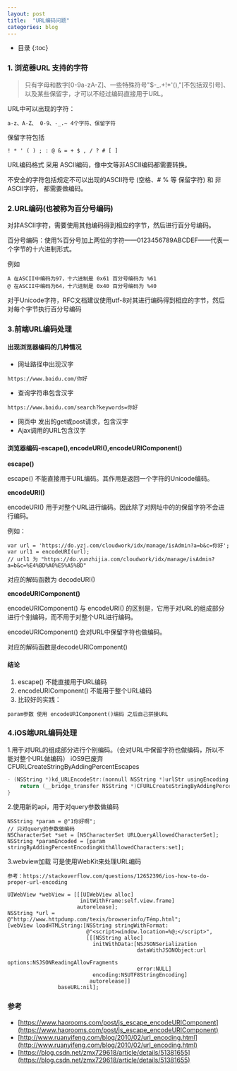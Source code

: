 ```yaml
---
layout: post
title:  "URL编码问题"
categories: blog
---
```


* 目录
{:toc}

### 1. 浏览器URL 支持的字符

> 只有字母和数字[0-9a-zA-Z]、一些特殊符号"$-_.+!*'(),"[不包括双引号]、以及某些保留字，才可以不经过编码直接用于URL。

URL中可以出现的字符： 
```
a-z、A-Z、 0-9、-_.~ 4个字符、保留字符
```

保留字符包括  
```
! * ' ( ) ; : @ & = + $ , / ? # [ ]
```

URL编码格式 采用 ASCII编码，像中文等非ASCII编码都需要转换。

不安全的字符包括规定不可以出现的ASCII符号 (空格、# % 等 保留字符) 和 非ASCII字符， 都需要做编码。

### 2.URL编码(也被称为百分号编码) 

对非ASCII字符，需要使用其他编码得到相应的字节，然后进行百分号编码。

百分号编码：使用%百分号加上两位的字符——0123456789ABCDEF——代表一个字节的十六进制形式。

例如 
```
A 在ASCII中编码为97，十六进制是 0x61 百分号编码为 %61
@ 在ASCII中编码为64，十六进制是 0x40 百分号编码为 %40
```

对于Unicode字符，RFC文档建议使用utf-8对其进行编码得到相应的字节，然后对每个字节执行百分号编码

### 3.前端URL编码处理
#### 出现浏览器编码的几种情况
- 网址路径中出现汉字
```
https://www.baidu.com/你好
```

- 查询字符串包含汉字
```
https://www.baidu.com/search?keywords=你好
```

- 网页中 发出的get或post请求，包含汉字
- Ajax调用的URL包含汉字

#### 浏览器编码-escape(),encodeURI(),encodeURIComponent()
**escape()**

escape() 不能直接用于URL编码。其作用是返回一个字符的Unicode编码。

**encodeURI()**

encodeURI() 用于对整个URL进行编码。因此除了对网址中的的保留字符不会进行编码。

例如：
```
var url = 'https://do.yzj.com/cloudwork/idx/manage/isAdmin?a=b&c=你好';
var url1 = encodeURI(url);
// url1 为 "https://do.yunzhijia.com/cloudwork/idx/manage/isAdmin?a=b&c=%E4%BD%A0%E5%A5%BD"
```

对应的解码函数为 decodeURI()

**encodeURIComponent()**

encodeURIComponent() 与 encodeURI() 的区别是，它用于对URL的组成部分进行个别编码，而不用于对整个URL进行编码。

encodeURIComponent() 会对URL中保留字符也做编码。

对应的解码函数是decodeURIComponent()

#### 结论

1. escape() 不能直接用于URL编码
2. encodeURIComponent() 不能用于整个URL编码
3. 比较好的实践：

```
param参数 使用 encodeURIComponent()编码 之后自己拼接URL
```

### 4.iOS端URL编码处理


1.用于对URL的组成部分进行个别编码。（会对URL中保留字符也做编码，所以不能对整个URL做编码）
iOS9已废弃 CFURLCreateStringByAddingPercentEscapes

``` Swift
- (NSString *)kd_URLEncodeStr:(nonnull NSString *)urlStr usingEncoding:(NSStringEncoding)encoding {
    return (__bridge_transfer NSString *)CFURLCreateStringByAddingPercentEscapes(NULL,(__bridge CFStringRef)urlStr,NULL,(CFStringRef)@"!*'\"();:@&=+$,/?%#[]% ",CFStringConvertNSStringEncodingToEncoding(encoding));
}
```

2.使用新的api，用于对query参数做编码

```
NSString *param = @"1你好啊";
// 只对query的参数做编码
NSCharacterSet *set = [NSCharacterSet URLQueryAllowedCharacterSet];
NSString *paramEncoded = [param stringByAddingPercentEncodingWithAllowedCharacters:set];
```

3.webview加载 可是使用WebKit来处理URL编码

```
参考：https://stackoverflow.com/questions/12652396/ios-how-to-do-proper-url-encoding

UIWebView *webView = [[[UIWebView alloc]
                       initWithFrame:self.view.frame]
                      autorelease];
NSString *url = @"http://www.httpdump.com/texis/browserinfo/Témp.html";
[webView loadHTMLString:[NSString stringWithFormat:
                         @"<script>window.location=%@;</script>",
                         [[[NSString alloc]
                           initWithData:[NSJSONSerialization
                                         dataWithJSONObject:url
                                         options:NSJSONReadingAllowFragments
                                         error:NULL]
                           encoding:NSUTF8StringEncoding]
                          autorelease]]
                baseURL:nil];
```

### 参考

- [https://www.haorooms.com/post/js_escape_encodeURIComponent](https://www.haorooms.com/post/js_escape_encodeURIComponent)
- [http://www.ruanyifeng.com/blog/2010/02/url_encoding.html](http://www.ruanyifeng.com/blog/2010/02/url_encoding.html)
- [https://blog.csdn.net/zmx729618/article/details/51381655](https://blog.csdn.net/zmx729618/article/details/51381655)
